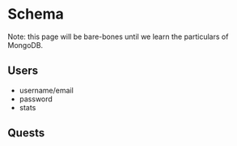 # Schema
Note: this page will be bare-bones until we learn the particulars of MongoDB.

## Users
- username/email
- password
- stats

## Quests

